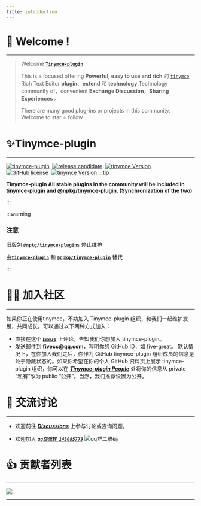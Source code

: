 ```yaml
---
title: introduction
---
```

# **👋 Welcome !**
---

> Welcome [**`Tinymce-plugin`** ](https://github.com/tinymce-plugin)
>
>This is a focused offering **Powerful, easy to use and rich** 的 [`tinymce`](https://www.tiny.cloud) Rich Text Editor **plugin**、**extend** 和 **technology** Technology community of，convenient **Exchange Discussion**，**Sharing Experiences** 。
> 
> There are many good plug-ins or projects in this community. Welcome to star ⭐ follow
>



# ✨Tinymce-plugin
---

[![tinymce-plugin](https://tinymce-plugin.github.io/badge.svg)](https://github.com/tinymce-plugin)&nbsp;
[![release candidate](https://img.shields.io/npm/v/tinymce-plugin.svg)](https://www.npmjs.com/package/tinymce-plugin)&nbsp;
[![tinymce Version](https://img.shields.io/badge/tinymce-5.2.0~5.x.x-green.svg)](https://www.tiny.cloud)&nbsp; 
[![GitHub license](https://img.shields.io/github/license/tinymce-plugin/tp-indent2em.svg)](https://github.com/tinymce-plugin/tp-indent2em/blob/main/LICENSE)&nbsp;
[![tinymce Version](https://img.shields.io/npm/dm/@npkg/tinymce-plugins)](https://www.tiny.cloud)
:::tip

**Tinymce-plugin All stable plugins in the community will be included in [**tinymce-plugin**](https://www.npmjs.com/package/tinymce-plugin) and [**@npkg/tinymce-plugin**](https://www.npmjs.com/package/@npkg/tinymce-plugin). (Synchronization of the two)**

:::


<!--🚀 表示已经实现的功能

👷 表示进行中的功能

⏳ 表示规划中的功能

💡 想法

📝 计划

 但是🥇🥈🥉🏅🎖🏆🔥-->
 
:::warning 
### 注意
旧版包 [~~**`@npkg/tinymce-plugins`**~~](https://www.npmjs.com/package/@npkg/tinymce-plugins) 停止维护

由[**`tinymce-plugin`**](https://www.npmjs.com/package/tinymce-plugin) 和 [**`@npkg/tinymce-plugin`**](https://www.npmjs.com/package/@npkg/tinymce-plugin) 替代

:::


# 🙋‍♂️ 加入社区
---

如果你正在使用tinymce，不妨加入 Tinymce-plugin 组织，和我们一起维护发展，共同成长。可以通过以下两种方式加入：

- 直接在这个 [_***issue***_](https://github.com/tinymce-plugin/tinymce-plugin.github.io/issues/3) 上评论，告知我们你想加入 tinymce-plugin。
- 发送邮件到 [**fivecc@qq.com**](mailto:fivecc@qq.com?Subject=加入Tinymce-plugin社区组织)，写明你的 GitHub ID，如 five-great。
默认情况下，在你加入我们之后，你作为 GitHub tinymce-plugin 组织成员的信息是处于隐藏状态的。如果你希望在你的个人 GitHub 资料页上展示 tinymce-plugin 组织，你可以在 [*_**Tinymce-plugin People**_*](https://github.com/orgs/tinymce-plugin/people) 处将你的信息从 private “私有”改为 public “公开”。当然，我们推荐设置为公开。

# 💬 交流讨论
---

- 欢迎前往 [*_**Discussions**_*](https://github.com/tinymce-plugin/tinymce-plugin.github.io/discussions) 上参与讨论或咨询问题。

- 欢迎加入 [*_**`qq交流群 143085779`**_*](https://jq.qq.com/?_wv=1027&k=JgsnIlUw)
![qq群二维码](https://tinymce-plugin.github.io/qq.png#pic_center)


# 👍 贡献者列表
---
<a href="https://opencollective.com/tinymce-plugin/contributors.svg?width=890&button=false"><img src="https://opencollective.com/tinymce-plugin/contributors.svg?width=890&button=false" /></a>

---